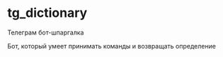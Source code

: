 # tg_dictionary
Телеграм бот-шпаргалка

Бот, который умеет принимать команды и возвращать определение
